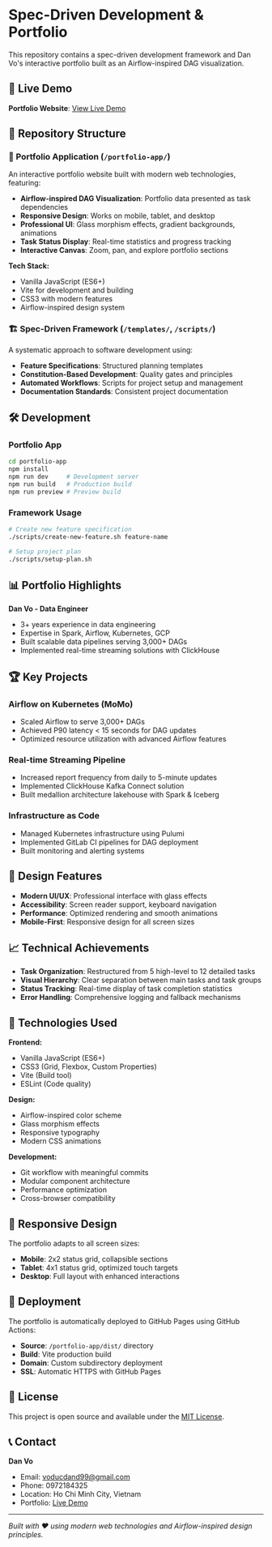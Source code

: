 # Spec-Driven Development & Portfolio

This repository contains a spec-driven development framework and Dan Vo's interactive portfolio built as an Airflow-inspired DAG visualization.

## 🚀 Live Demo

**Portfolio Website**: [View Live Demo](https://voducdan.github.io/spec-driven/portfolio-app/)

## 📁 Repository Structure

### 🎯 Portfolio Application (`/portfolio-app/`)
An interactive portfolio website built with modern web technologies, featuring:

- **Airflow-inspired DAG Visualization**: Portfolio data presented as task dependencies
- **Responsive Design**: Works on mobile, tablet, and desktop
- **Professional UI**: Glass morphism effects, gradient backgrounds, animations
- **Task Status Display**: Real-time statistics and progress tracking
- **Interactive Canvas**: Zoom, pan, and explore portfolio sections

**Tech Stack:**
- Vanilla JavaScript (ES6+)
- Vite for development and building
- CSS3 with modern features
- Airflow-inspired design system

### 🏗️ Spec-Driven Framework (`/templates/`, `/scripts/`)
A systematic approach to software development using:

- **Feature Specifications**: Structured planning templates
- **Constitution-Based Development**: Quality gates and principles
- **Automated Workflows**: Scripts for project setup and management
- **Documentation Standards**: Consistent project documentation

## 🛠️ Development

### Portfolio App
```bash
cd portfolio-app
npm install
npm run dev     # Development server
npm run build   # Production build
npm run preview # Preview build
```

### Framework Usage
```bash
# Create new feature specification
./scripts/create-new-feature.sh feature-name

# Setup project plan
./scripts/setup-plan.sh
```

## 📊 Portfolio Highlights

**Dan Vo - Data Engineer**
- 3+ years experience in data engineering
- Expertise in Spark, Airflow, Kubernetes, GCP
- Built scalable data pipelines serving 3,000+ DAGs
- Implemented real-time streaming solutions with ClickHouse

## 🏆 Key Projects

### Airflow on Kubernetes (MoMo)
- Scaled Airflow to serve 3,000+ DAGs
- Achieved P90 latency < 15 seconds for DAG updates
- Optimized resource utilization with advanced Airflow features

### Real-time Streaming Pipeline
- Increased report frequency from daily to 5-minute updates
- Implemented ClickHouse Kafka Connect solution
- Built medallion architecture lakehouse with Spark & Iceberg

### Infrastructure as Code
- Managed Kubernetes infrastructure using Pulumi
- Implemented GitLab CI pipelines for DAG deployment
- Built monitoring and alerting systems

## 🎨 Design Features

- **Modern UI/UX**: Professional interface with glass effects
- **Accessibility**: Screen reader support, keyboard navigation
- **Performance**: Optimized rendering and smooth animations
- **Mobile-First**: Responsive design for all screen sizes

## 📈 Technical Achievements

- **Task Organization**: Restructured from 5 high-level to 12 detailed tasks
- **Visual Hierarchy**: Clear separation between main tasks and task groups
- **Status Tracking**: Real-time display of task completion statistics
- **Error Handling**: Comprehensive logging and fallback mechanisms

## 🔧 Technologies Used

**Frontend:**
- Vanilla JavaScript (ES6+)
- CSS3 (Grid, Flexbox, Custom Properties)
- Vite (Build tool)
- ESLint (Code quality)

**Design:**
- Airflow-inspired color scheme
- Glass morphism effects
- Responsive typography
- Modern CSS animations

**Development:**
- Git workflow with meaningful commits
- Modular component architecture
- Performance optimization
- Cross-browser compatibility

## 📱 Responsive Design

The portfolio adapts to all screen sizes:
- **Mobile**: 2x2 status grid, collapsible sections
- **Tablet**: 4x1 status grid, optimized touch targets
- **Desktop**: Full layout with enhanced interactions

## 🚀 Deployment

The portfolio is automatically deployed to GitHub Pages using GitHub Actions:
- **Source**: `/portfolio-app/dist/` directory
- **Build**: Vite production build
- **Domain**: Custom subdirectory deployment
- **SSL**: Automatic HTTPS with GitHub Pages

## 📄 License

This project is open source and available under the [MIT License](LICENSE).

## 📞 Contact

**Dan Vo**
- Email: voducdand99@gmail.com
- Phone: 0972184325
- Location: Ho Chi Minh City, Vietnam
- Portfolio: [Live Demo](https://voducdan.github.io/spec-driven/portfolio-app/)

---

*Built with ❤️ using modern web technologies and Airflow-inspired design principles.*
